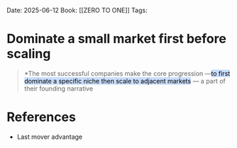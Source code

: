 Date: 2025-06-12
Book: [[ZERO TO ONE]]
Tags:  

# Dominate a small market first before scaling

>*The most successful companies make the core progression —<mark style="background: #ADCCFFA6;">to first dominate a specific niche then scale to adjacent markets</mark> — a part of their founding narrative
# References 
- Last mover advantage 